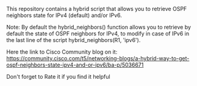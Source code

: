 This repository contains a hybrid script that allows you to retrieve OSPF neighbors state for IPv4 (default) and/or IPv6.

Note: By default the hybrid_neighbors() function allows you to retrieve by default the state of OSPF neighbors for IPv4, to modify in case of IPv6 in the last line of the script hybrid_neighbors(R1, 'ipv6').

Here the link to Cisco Community blog on it: https://community.cisco.com/t5/networking-blogs/a-hybrid-way-to-get-ospf-neighbors-state-ipv4-and-or-ipv6/ba-p/5036671

Don't forget to Rate it if you find it helpful
